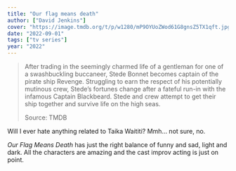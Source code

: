 ```yaml
---
title: "Our flag means death"
author: ["David Jenkins"]
cover: "https://image.tmdb.org/t/p/w1280/mP9OYUoZWod61G8gnsZ5TX1qft.jpg"
date: "2022-09-01"
tags: ["tv series"]
year: "2022"
---
```


> After trading in the seemingly charmed life of a gentleman for one of a swashbuckling buccaneer, Stede Bonnet becomes captain of the pirate ship Revenge. Struggling to earn the respect of his potentially mutinous crew, Stede’s fortunes change after a fateful run-in with the infamous Captain Blackbeard. Stede and crew attempt to get their ship together and survive life on the high seas.
>
> Source: TMDB

Will I ever hate anything related to Taika Waititi? Mmh... not sure, no.

<cite>Our Flag Means Death</cite> has just the right balance of funny and sad, light and dark. All the characters are amazing and the cast improv acting is just on point.
